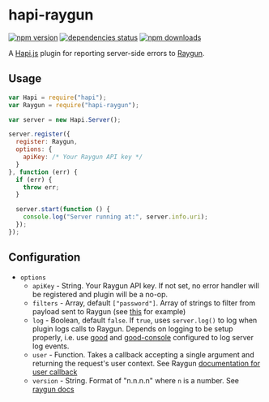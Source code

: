 # hapi-raygun

[![npm version](https://badge.fury.io/js/hapi-raygun.svg)](https://www.npmjs.com/package/hapi-raygun) [![dependencies status](https://david-dm.org/craigbeck/hapi-raygun.svg)](https://david-dm.org/craigbeck/hapi-raygun) [![npm downloads](https://img.shields.io/npm/dt/hapi-raygun.svg)](https://www.npmjs.com/package/hapi-raygun)

A [Hapi.js](http://hapijs.com) plugin for reporting server-side errors to [Raygun](https://raygun.io).

## Usage

```js
var Hapi = require("hapi");
var Raygun = require("hapi-raygun");

var server = new Hapi.Server();

server.register({
  register: Raygun,
  options: {
    apiKey: /* Your Raygun API key */
  }
}, function (err) {
  if (err) {
    throw err;
  }

  server.start(function () {
    console.log("Server running at:", server.info.uri);
  });
});
```

## Configuration

- `options`
  - `apiKey` - String. Your Raygun API key. If not set, no error handler will be registered and plugin will be a no-op.
  - `filters` - Array, default `["password"]`. Array of strings to filter from payload sent to Raygun (see [this](https://github.com/MindscapeHQ/raygun4node#sending-request-data) for example)
  - `log` - Boolean, default `false`. If `true`, uses `server.log()` to log when plugin logs calls to Raygun. Depends on logging to be setup properly, i.e. use [good](https://github.com/hapijs/good) and [good-console](https://github.com/hapijs/good-console) configured to log server log events.
  - `user` - Function. Takes a callback accepting a single argument and returning the request's user context. See Raygun [documentation for user callback](https://github.com/MindscapeHQ/raygun4node#affected-user-tracking)
  - `version` - String. Format of "n.n.n.n" where `n` is a number. See [raygun docs](https://github.com/MindscapeHQ/raygun4node#version-tracking)
